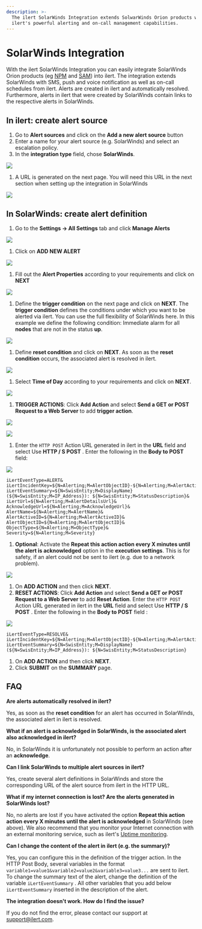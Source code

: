 ```yaml
---
description: >-
  The ilert SolarWinds Integration extends SolwarWinds Orion products with
  ilert's powerful alerting and on-call management capabilities.
---
```


# SolarWinds Integration

With the ilert SolarWinds Integration you can easily integrate SolarWinds Orion products (eg [NPM](https://www.solarwinds.com/network-performance-monitor) and [SAM](https://www.solarwinds.com/server-application-monitor)) into ilert. The integration extends SolarWinds with SMS, push and voice notification as well as on-call schedules from ilert. Alerts are created in ilert and automatically resolved. Furthermore, alerts in ilert that were created by SolarWinds contain links to the respective alerts in SolarWinds.

## In ilert: create alert source <a href="#create-alarm-source" id="create-alarm-source"></a>

1. Go to **Alert sources** and click on the **Add a new alert source** button
2. Enter a name for your alert source (e.g. SolarWinds) and select an escalation policy.
3. In the **integration type** field, chose **SolarWinds**.

![](<../.gitbook/assets/Screenshot 2020-09-04 at 09.55.06.png>)

1. A URL is generated on the next page. You will need this URL in the next section when setting up the integration in SolarWinds

![](<../.gitbook/assets/Screenshot 2020-09-04 at 09.58.49.png>)

## In SolarWinds: create alert definition <a href="#alert-definition" id="alert-definition"></a>

1. Go to the **Settings → All Settings** tab and click **Manage Alerts**

![](../.gitbook/assets/sw3.png)

1. Click on **ADD NEW ALERT**

![](../.gitbook/assets/sw4.png)

1. Fill out the **Alert Properties** according to your requirements and click on **NEXT**

![](../.gitbook/assets/sw5.png)

1. Define the **trigger condition** on the next page and click on **NEXT**. The **trigger condition** defines the conditions under which you want to be alerted via ilert. You can use the full flexibility of SolarWinds here. In this example we define the following condition: Immediate alarm for all **nodes** that are not in the status **up**.

![](../.gitbook/assets/sw6.png)

1. Define **reset condition** and click on **NEXT**. As soon as the **reset condition** occurs, the associated alert is resolved in ilert.

![](../.gitbook/assets/sw7.png)

1. Select **Time of Day** according to your requirements and click on **NEXT**.

![](../.gitbook/assets/sw8.png)

1. **TRIGGER ACTIONS**: Click **Add Action** and select **Send a GET or POST Request to a Web Server** to add **trigger action**.

![](../.gitbook/assets/sw9.png)

![](../.gitbook/assets/sw10.png)

1. Enter the `HTTP POST` Action URL generated in ilert in the **URL** field and select Use **HTTP / S POST** . Enter the following in the **Body to POST** field:

![](../.gitbook/assets/sw11.png)

```
iLertEventType=ALERT&
iLertIncidentKey=${N=Alerting;M=AlertObjectID}-${N=Alerting;M=AlertActiveID}&
iLertEventSummary=${N=SwisEntity;M=DisplayName} (${N=SwisEntity;M=IP_Address}): ${N=SwisEntity;M=StatusDescription}&
iLertUrl=${N=Alerting;M=AlertDetailsUrl}&
AcknowledgeUrl=${N=Alerting;M=AcknowledgeUrl}&
AlertName=${N=Alerting;M=AlertName}&
AlertActiveID=${N=Alerting;M=AlertActiveID}&
AlertObjectID=${N=Alerting;M=AlertObjectID}&
ObjectType=${N=Alerting;M=ObjectType}&
Severity=${N=Alerting;M=Severity}
```

1. **Optional**: Activate the **Repeat this action action every X minutes until the alert is acknowledged** option in the **execution settings**. This is for safety, if an alert could not be sent to ilert (e.g. due to a network problem).

![](../.gitbook/assets/sw12.png)

1. On **ADD ACTION** and then click **NEXT**.
2. **RESET ACTIONS**: Click **Add Action** and select **Send a GET or POST Request to a Web Server** to add **Reset Action**. Enter the `HTTP POST` Action URL generated in ilert in the **URL** field and select Use **HTTP / S POST** . Enter the following in the **Body to POST** field :

![](../.gitbook/assets/sw13.png)

```
iLertEventType=RESOLVE&
iLertIncidentKey=${N=Alerting;M=AlertObjectID}-${N=Alerting;M=AlertActiveID}&
iLertEventSummary=${N=SwisEntity;M=DisplayName} (${N=SwisEntity;M=IP_Address}): ${N=SwisEntity;M=StatusDescription}
```

1. On **ADD ACTION** and then click **NEXT**.
2. Click **SUBMIT** on the **SUMMARY** page.

## FAQ <a href="#faq" id="faq"></a>

**Are alerts automatically resolved in ilert?**

Yes, as soon as the **reset condition** for an alert has occurred in SolarWinds, the associated alert in ilert is resolved.

**What if an alert is acknowledged in SolarWinds, is the associated alert also acknowledged in ilert?**

No, in SolarWinds it is unfortunately not possible to perform an action after an **acknowledge**.

**Can I link SolarWinds to multiple alert sources in ilert?**

Yes, create several alert definitions in SolarWinds and store the corresponding URL of the alert source from ilert in the HTTP URL.

**What if my internet connection is lost? Are the alerts generated in SolarWinds lost?**

No, no alerts are lost if you have activated the option **Repeat this action action every X minutes until the alert is acknowledged** in SolarWinds (see above). We also recommend that you monitor your Internet connection with an external monitoring service, such as ilert's [Uptime monitoring](https://www.ilert.com/product/uptime-monitoring/).

**Can I change the content of the alert in ilert (e.g. the summary)?**

Yes, you can configure this in the definition of the trigger action. In the HTTP Post Body, several variables in the format `variable1=value1&variable2=value2&variable3=value3...` are sent to ilert. To change the summary text of the alert, change the definition of the variable `iLertEventSummary` . All other variables that you add below `iLertEventSummary` inserted in the description of the alert.

**The integration doesn't work. How do I find the issue?**

If you do not find the error, please contact our support at [support@ilert.com](mailto:support@ilert.com).
